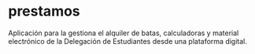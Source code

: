 # prestamos
Aplicación para la gestiona el alquiler de batas, calculadoras y material electrónico de la Delegación de Estudiantes desde una plataforma digital.
